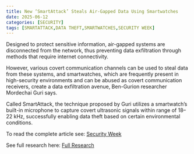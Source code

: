 ```yaml
---
title: New ‘SmartAttack’ Steals Air-Gapped Data Using Smartwatches
date: 2025-06-12
categories: [SECURITY]
tags: [SMARTATTACK,DATA THEFT,SMARTWATCHES,SECURITY WEEK]
---
```


Designed to protect sensitive information, air-gapped systems are disconnected from the network, thus preventing data exfiltration through methods that require internet connectivity.

However, various covert communication channels can be used to steal data from these systems, and smartwatches, which are frequently present in high-security environments and can be abused as covert communication receivers, create a data exfiltration avenue, Ben-Gurion researcher Mordechai Guri says.

Called SmartAttack, the technique proposed by Guri utilizes a smartwatch’s built-in microphone to capture covert ultrasonic signals within range of 18–22 kHz, successfully enabling data theft based on certain environmental conditions.

To read the complete article see: [Security Week](https://www.securityweek.com/new-smartattack-steals-air-gapped-data-using-smartwatches/) 

See full research here: [Full Research](https://arxiv.org/html/2506.08866v1) 

